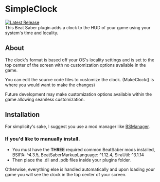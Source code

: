 # SimpleClock
[![Latest Release](https://img.shields.io/github/v/release/MadSquids/SimpleClock?style=for-the-badge)](https://github.com/MadSquids/SimpleClock/releases/latest)\
This Beat Saber plugin adds a clock to the HUD of your game using your system's time and locality.

## About
The clock's format is based off your OS's locality settings and is set to the top center of the screen with no customization options available in the game.

You can edit the source code files to customize the clock. (MakeClock() is where you would want to make the changes)

Future development may make customization options available within the game allowing seamless customization.

## Installation
For simplicity's sake, I suggest you use a mod manager like [BSManager](https://github.com/Zagrios/bs-manager).
### If you'd like to manually install.
- You must have the **THREE** required common BeatSaber mods installed, BSIPA: ^4.3.5, BeatSaberMarkupLanguage: ^1.12.4, SiraUtil: ^3.1.14
- Then place the .dll and .pdb files inside your plugins folder.

Otherwise, everything else is handled automatically and upon loading your game you will see the clock in the top center of your screen.
